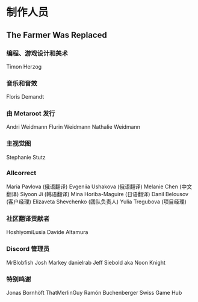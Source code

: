 # 制作人员

## The Farmer Was Replaced

### 编程、游戏设计和美术
Timon Herzog

### 音乐和音效
Floris Demandt

### 由 Metaroot 发行
Andri Weidmann
Flurin Weidmann
Nathalie Weidmann

### 主视觉图
Stephanie Stutz

### Allcorrect
Maria Pavlova (俄语翻译)
Evgeniia Ushakova (俄语翻译)
Melanie Chen (中文翻译)
Siyoon Ji (韩语翻译)
Mina Horiba-Maguire (日语翻译)
Danil Belousov (客户经理)
Elizaveta Shevchenko (团队负责人)
Yulia Tregubova (项目经理)

### 社区翻译贡献者
HoshiyomiLusia
Davide Altamura

### Discord 管理员
MrBlobfish
Josh Markey
danielrab
Jeff Siebold aka Noon Knight

### 特别鸣谢
Jonas Bornhöft
ThatMerlinGuy
Ramón Buchenberger
Swiss Game Hub